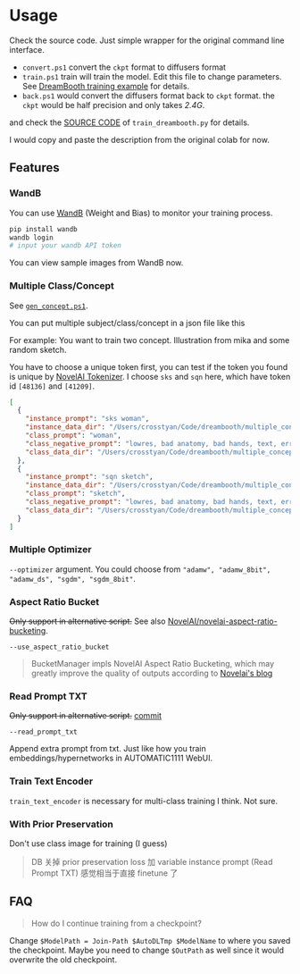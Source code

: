 # Usage

Check the source code. Just simple wrapper for the original command line interface.

- `convert.ps1` convert the `ckpt` format to diffusers format
- `train.ps1` train will train the model. Edit this file to change parameters. See [DreamBooth training example](https://github.com/ShivamShrirao/diffusers/tree/main/examples/dreambooth) for details.
- `back.ps1` would convert the diffusers format back to `ckpt` format. the `ckpt` would be half precision and only takes *2.4G*.

and check the [SOURCE CODE](https://github.com/CCRcmcpe/diffusers/blob/main/examples/dreambooth/modules/args.py) of `train_dreambooth.py` for details.

I would copy and paste the description from the original colab for now.

## Features

### WandB

You can use [WandB](https://wandb.ai/) (Weight and Bias) to monitor your training process.

```bash
pip install wandb
wandb login
# input your wandb API token
```

You can view sample images from WandB now.

### Multiple Class/Concept

See [`gen_concept.ps1`](gen_concept.ps1).

You can put multiple subject/class/concept in a json file like this

For example: You want to train two concept. Illustration from mika and some random sketch.

You have to choose a unique token first, you can test if the token you found is unique by [NovelAI Tokenizer](https://novelai.net/tokenizer). I choose `sks` and `sqn` here, which have token id `[48136]` and `[41209]`.

```json
[
  {
    "instance_prompt": "sks woman",
    "instance_data_dir": "/Users/crosstyan/Code/dreambooth/multiple_concept/mika/inst",
    "class_prompt": "woman",
    "class_negative_prompt": "lowres, bad anatomy, bad hands, text, error, missing fingers, extra digit, fewer digits, cropped, worst quality, low quality, normal quality, jpeg artifacts, signature, watermark, username, blurry",
    "class_data_dir": "/Users/crosstyan/Code/dreambooth/multiple_concept/mika/class"
  },
  {
    "instance_prompt": "sqn sketch",
    "instance_data_dir": "/Users/crosstyan/Code/dreambooth/multiple_concept/sketch/inst",
    "class_prompt": "sketch",
    "class_negative_prompt": "lowres, bad anatomy, bad hands, text, error, missing fingers, extra digit, fewer digits, cropped, worst quality, low quality, normal quality, jpeg artifacts, signature, watermark, username, blurry",
    "class_data_dir": "/Users/crosstyan/Code/dreambooth/multiple_concept/sketch/class"
  }
]
```

### Multiple Optimizer

`--optimizer` argument. You could choose from `"adamw", "adamw_8bit", "adamw_ds", "sgdm", "sgdm_8bit"`.

### Aspect Ratio Bucket

~~Only support in alternative script.~~ See also [NovelAI/novelai-aspect-ratio-bucketing](https://github.com/NovelAI/novelai-aspect-ratio-bucketing/).

`--use_aspect_ratio_bucket` 

> BucketManager impls NovelAI Aspect Ratio Bucketing, which may greatly improve the quality of outputs according to [Novelai's blog](https://blog.novelai.net/novelai-improvements-on-stable-diffusion-e10d38db82ac)

### Read Prompt TXT

~~Only support in alternative script.~~ [commit](https://github.com/CCRcmcpe/diffusers/commit/91dc2ad80a35839ab1aa017224d5953712b3ae02)

`--read_prompt_txt`

Append extra prompt from txt. Just like how you train embeddings/hypernetworks in AUTOMATIC1111 WebUI.

### Train Text Encoder

`train_text_encoder` is necessary for multi-class training I think. Not sure.

### With Prior Preservation

Don't use class image for training (I guess)

> DB 关掉 prior preservation loss 加 variable instance prompt (Read Prompt TXT) 感觉相当于直接 finetune 了


## FAQ

> How do I continue training from a checkpoint?

Change `$ModelPath = Join-Path $AutoDLTmp $ModelName` to where you saved the checkpoint. Maybe you need to change `$OutPath` as well since it would overwrite the old checkpoint.
